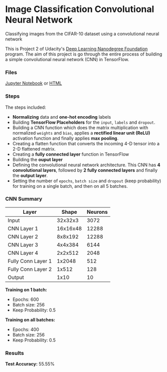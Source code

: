 # Image Classification Convolutional Neural Network
Classifying images from the CIFAR-10 dataset using a convolutional neural network

This is Project 2 of Udacity's [Deep Learning Nanodegree Foundation](https://www.udacity.com/course/deep-learning-nanodegree-foundation--nd101) program. The aim of this project is go through the entire process of building a simple convolutional neural network (CNN) in TensorFlow.

### Files
[Jupyter Notebook](https://github.com/nehal96/Image-Classification-CovNet/blob/master/dlnd_image_classification.ipynb) or [HTML](https://nehal96.github.io/Image-Classification-CovNet/dlnd_image_classification.html)


### Steps

The steps included:
* **Normalizing** data and **one-hot encoding** labels
* Building **TensorFlow Placeholders** for the `input`, `labels` and `dropout`.
* Building a CNN function which does the matrix multiplication with normalized `weights` and `bias`, applies a **rectified linear unit (ReLU)** activation function and finally applies **max pooling**.
* Creating a flatten function that converts the incoming 4-D tensor into a 2-D flattened matrix.
* Creating a **fully connected layer** function in TensorFlow
* Building the **ouput layer**
* Defining the convolutional neural network architecture. This CNN has **4 convolutional layers**, followed by **2 fully connected layers** and finally the **output layer**.
* Setting the number of `epochs`, `batch size` and `dropout` (keep probability) for training on a single batch, and then on all 5 batches.

### CNN Summary

**Layer**          | **Shape** | **Neurons**
------------------ | --------- | -----------
Input              | 32x32x3   | 3072
CNN Layer 1        | 16x16x48  | 12288
CNN Layer 2        | 8x8x192   | 12288
CNN Layer 3        | 4x4x384   | 6144
CNN Layer 4        | 2x2x512   | 2048
Fully Conn Layer 1 | 1x2048    | 512
Fully Conn Layer 2 | 1x512     | 128
Output             | 1x10      | 10

**Training on 1 batch:**
* Epochs: 600
* Batch size: 256
* Keep Probability: 0.5

**Training on all batches:**
* Epochs: 400
* Batch size: 256
* Keep Probability: 0.5

### Results

**Test Accuracy:** 55.55%
